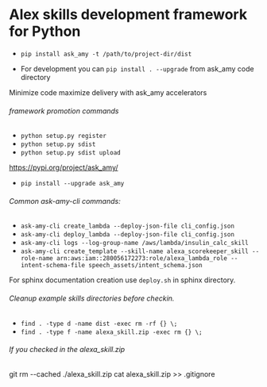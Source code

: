 # Alex skills development framework for Python

* `pip install ask_amy -t /path/to/project-dir/dist`

* For development you can `pip install . --upgrade` from ask_amy code directory

Minimize code maximize delivery with ask_amy accelerators

###### framework promotion commands
* `python setup.py register`
* `python setup.py sdist`
* `python setup.py sdist upload`

https://pypi.org/project/ask_amy/

* `pip install --upgrade ask_amy`


###### Common ask-amy-cli commands:
* `ask-amy-cli create_lambda --deploy-json-file cli_config.json`
* `ask-amy-cli deploy_lambda --deploy-json-file cli_config.json`
* `ask-amy-cli logs --log-group-name /aws/lambda/insulin_calc_skill`
* `ask-amy-cli create_template --skill-name alexa_scorekeeper_skill --role-name arn:aws:iam::280056172273:role/alexa_lambda_role --intent-schema-file speech_assets/intent_schema.json`

For sphinx documentation creation use `deploy.sh` in sphinx directory.

###### Cleanup example skills directories before checkin.
* `find . -type d -name dist -exec rm -rf {} \;`
* `find . -type f -name alexa_skill.zip -exec rm {} \;`


###### If you checked in the alexa_skill.zip
git rm --cached ./alexa_skill.zip
cat alexa_skill.zip  >> .gitignore



